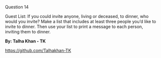 Question 14

Guest List: If you could invite anyone, living or deceased, to dinner, who would you invite? Make a list that includes at least three people you’d like to invite to dinner. Then use your list to print a message to each person, inviting them to dinner.


**By: Talha Khan - TK**

https://github.com/Talhakhan-TK